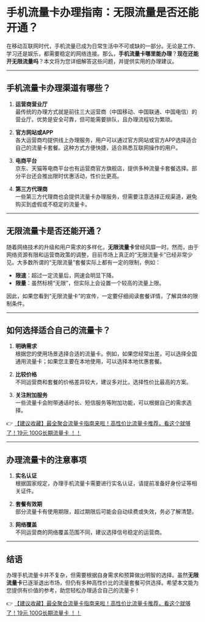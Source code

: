 # 手机流量卡办理指南：无限流量是否还能开通？

在移动互联网时代，手机流量已成为日常生活中不可或缺的一部分。无论是工作、学习还是娱乐，都需要稳定的网络连接。那么，**手机流量卡哪里能办理**？**现在还能开无限流量吗**？本文将为您详细解答这些问题，并提供实用的办理建议。

---

## 手机流量卡办理渠道有哪些？

1. **运营商营业厅**  
   最传统的办理方式就是前往三大运营商（中国移动、中国联通、中国电信）的营业厅。优势是安全可靠，但可能需要排队，且办理流程较为繁琐。

2. **官方网站或APP**  
   各大运营商均提供线上办理服务，用户可以通过官方网站或官方APP选择适合自己的流量卡套餐。这种方式方便快捷，适合熟悉互联网操作的用户。

3. **电商平台**  
   京东、天猫等电商平台也有运营商官方旗舰店，提供多种流量卡套餐选择。部分平台还会推出限时优惠活动，性价比更高。

4. **第三方代理商**  
   一些第三方代理商也会提供流量卡办理服务，但需要注意选择正规渠道，避免购买到虚假或不稳定的流量卡。

---

## 无限流量卡是否还能开通？

随着网络技术的升级和用户需求的多样化，**无限流量卡**曾经风靡一时。然而，由于网络资源有限和运营商政策的调整，目前市场上真正的“无限流量卡”已经非常少见。大多数所谓的“无限流量”套餐实际上都有一定的限制，例如：

- **限速**：超过一定流量后，网速会明显下降。
- **限量**：虽然标榜“无限”，但实际上会设置一个较高的流量上限。

因此，如果您看到“无限流量卡”的宣传，一定要仔细阅读套餐详情，了解具体的限制条件。

---

## 如何选择适合自己的流量卡？

1. **明确需求**  
   根据您的使用场景选择合适的流量卡。例如，如果您经常出差，可以选择全国通用流量卡；如果您主要在本地使用，可以选择本地优惠套餐。

2. **比较价格**  
   不同运营商和套餐的价格差异较大，建议多对比，选择性价比最高的方案。

3. **关注附加服务**  
   一些流量卡会附带通话时长、短信服务等附加功能，可以根据自己的需求选择。

👉 [【建议收藏】最全聚合流量卡指南来啦！高性价比流量卡推荐，看这个就够了！19元 100G长期流量卡 ！！](https://bit.ly/Liuliangka)

---

## 办理流量卡的注意事项

1. **实名认证**  
   根据国家规定，办理手机流量卡需要进行实名认证，请提前准备好身份证等相关证件。

2. **套餐有效期**  
   部分流量卡有使用期限，超过期限后可能会自动续费或失效，务必了解清楚。

3. **网络覆盖**  
   不同运营商的网络覆盖范围不同，建议选择信号稳定的运营商。

---

## 结语

办理手机流量卡并不复杂，但需要根据自身需求和预算做出明智的选择。虽然**无限流量卡**已逐渐退出市场，但仍有多种高性价比的流量套餐可供选择。希望本文能为您提供有价值的参考，助您轻松办理适合自己的流量卡！

👉 [【建议收藏】最全聚合流量卡指南来啦！高性价比流量卡推荐，看这个就够了！19元 100G长期流量卡 ！！](https://bit.ly/Liuliangka)